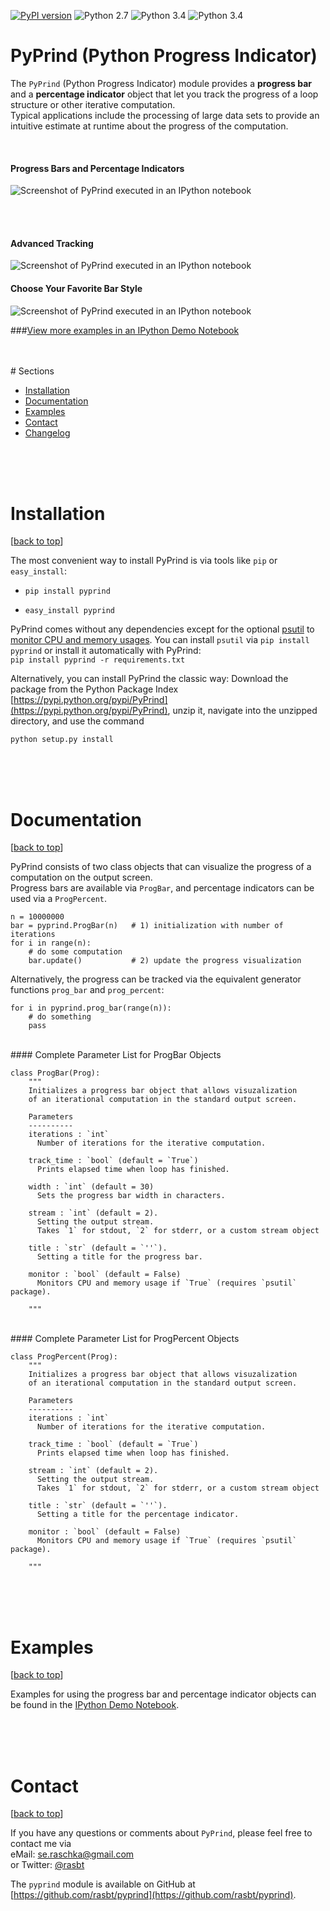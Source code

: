 [![PyPI version](https://badge.fury.io/py/pyprind.svg)](http://badge.fury.io/py/pyprind)
![Python 2.7](https://img.shields.io/badge/python-2.7-blue.svg)
![Python 3.4](https://img.shields.io/badge/python-3.4-blue.svg)
![Python 3.4](https://img.shields.io/badge/license-GPLv3-blue.svg)

# PyPrind (Python Progress Indicator)


The `PyPrind` (Python Progress Indicator) module provides a **progress bar** and a **percentage indicator** object that let you track the progress of a loop structure or other iterative computation.  
Typical applications include the processing of large data sets to provide an intuitive estimate 
at runtime about the progress of the computation.





<br>

#### Progress Bars and Percentage Indicators

![Screenshot of PyPrind executed in an IPython notebook](https://raw.githubusercontent.com/rasbt/pyprind/master/images/overview_1.png)

<br>
<br>

<a id='advanced_tracking'>

#### Advanced Tracking

![Screenshot of PyPrind executed in an IPython notebook](https://raw.githubusercontent.com/rasbt/pyprind/master/images/overview_2.png)

#### Choose Your Favorite Bar Style
![Screenshot of PyPrind executed in an IPython notebook](https://raw.githubusercontent.com/rasbt/pyprind/master/images/overview_3.png)


###[View more examples in an IPython Demo Notebook](http://nbviewer.ipython.org/github/rasbt/pyprind/blob/master/examples/pyprind_demo.ipynb)


<br>
<br>


<a id='sections'>
# Sections


- [Installation](#installation)
- [Documentation](#documentation)
- [Examples](#examples)
- [Contact](#contact)
- [Changelog](https://raw.githubusercontent.com/rasbt/pyprind/master/CHANGELOG.txt)


<p><a id="installation"></a></p>
<br>
<br>
<br>

# Installation
[[back to top](#sections)]

The most convenient way to install PyPrind is via tools like `pip` or `easy_install`:

- `pip install pyprind`  

-  `easy_install pyprind`  



PyPrind comes without any dependencies except for the optional [psutil](https://pypi.python.org/pypi/psutil) to [monitor CPU and memory usages](#advanced_tracking). You can install `psutil` via `pip install pyprind` or install it automatically with PyPrind:  
 `pip install pyprind -r requirements.txt` 



Alternatively, you can install PyPrind the classic way: Download the package from the Python Package Index [https://pypi.python.org/pypi/PyPrind](https://pypi.python.org/pypi/PyPrind), unzip it, navigate into the unzipped directory, and use the command

`python setup.py install`  




<p><a id="documentation"></a></p>
<br>
<br>
<br>

# Documentation
[[back to top](#sections)]



PyPrind consists of two class objects that can visualize the progress of a computation on the output screen.  
Progress bars are available via `ProgBar`, and percentage indicators can be used via a `ProgPercent`.  

	n = 10000000
	bar = pyprind.ProgBar(n)   # 1) initialization with number of iterations
	for i in range(n):	
    	# do some computation
    	bar.update()           # 2) update the progress visualization

Alternatively, the progress can be tracked via the equivalent generator functions `prog_bar` and `prog_percent`:

	for i in pyprind.prog_bar(range(n)):
    	# do something
    	pass

<br>
#### Complete Parameter List for ProgBar Objects

    class ProgBar(Prog):
        """ 
        Initializes a progress bar object that allows visuzalization
        of an iterational computation in the standard output screen. 
        
        Parameters
        ----------
        iterations : `int`
          Number of iterations for the iterative computation.
    
        track_time : `bool` (default = `True`) 
          Prints elapsed time when loop has finished.
      
        width : `int` (default = 30)
          Sets the progress bar width in characters.
        
        stream : `int` (default = 2). 
          Setting the output stream. 
          Takes `1` for stdout, `2` for stderr, or a custom stream object
    
        title : `str` (default = `''`). 
          Setting a title for the progress bar.
      
        monitor : `bool` (default = False)
          Monitors CPU and memory usage if `True` (requires `psutil` package).  
      
        """

<br>
#### Complete Parameter List for ProgPercent Objects

    class ProgPercent(Prog):    
        """ 
        Initializes a progress bar object that allows visuzalization
        of an iterational computation in the standard output screen. 
        
        Parameters
        ----------
        iterations : `int`
          Number of iterations for the iterative computation.
    
        track_time : `bool` (default = `True`) 
          Prints elapsed time when loop has finished.
        
        stream : `int` (default = 2). 
          Setting the output stream. 
          Takes `1` for stdout, `2` for stderr, or a custom stream object
    
        title : `str` (default = `''`). 
          Setting a title for the percentage indicator.
      
        monitor : `bool` (default = False)
          Monitors CPU and memory usage if `True` (requires `psutil` package).  
      
        """


<p><a id="examples"></a></p>

<br>
<br>
<br>

# Examples
[[back to top](#sections)]

Examples for using the progress bar and percentage indicator objects can be found in the [IPython Demo Notebook](http://nbviewer.ipython.org/github/rasbt/pyprind/blob/master/examples/pyprind_demo.ipynb).

<p><a id="contact"></a></p>

<br>
<br>
<br>




#  Contact
[[back to top](#sections)]

If you have any questions or comments about `PyPrind`, please feel free to contact me via  
eMail: [se.raschka@gmail.com](mailto:se.raschka@gmail.com)  
or Twitter: [@rasbt](https://twitter.com/rasbt)


The `pyprind` module is available on GitHub at [https://github.com/rasbt/pyprind](https://github.com/rasbt/pyprind).


